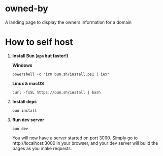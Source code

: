 # owned-by

A landing page to display the owners information for a domain

# How to self host
1. **Install Bun (`npm` but faster!)**

   **Windows**
   ```
   powershell -c "irm bun.sh/install.ps1 | iex"
   ```
   **Linux & macOS**
   ```
   curl -fsSL https://bun.sh/install | bash
   ```
2. **Install deps**
   ```
   bun install
   ```
3. **Run dev server**
   ```
   bun dev
   ```
   You will now have a server started on port 3000. Simply go to http://localhost:3000 in your browser, and your dev server will build the pages as you make requests.
